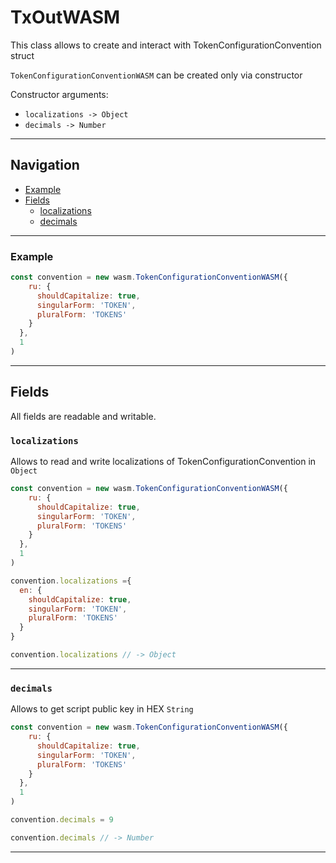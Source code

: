 # TxOutWASM

This class allows to create and interact with TokenConfigurationConvention struct

`TokenConfigurationConventionWASM` can be created only via constructor

Constructor arguments:

- `localizations -> Object`
- `decimals -> Number`

___

## Navigation

- [Example](#Example)
- [Fields](#fields)
    - [localizations](#localizations)
    - [decimals](#decimals)

___

### Example

```js
const convention = new wasm.TokenConfigurationConventionWASM({
    ru: {
      shouldCapitalize: true,
      singularForm: 'TOKEN',
      pluralForm: 'TOKENS'
    }
  },
  1
)
```

___

## Fields

All fields are readable and writable.

### `localizations`

Allows to read and write localizations of TokenConfigurationConvention in `Object`

```js
const convention = new wasm.TokenConfigurationConventionWASM({
    ru: {
      shouldCapitalize: true,
      singularForm: 'TOKEN',
      pluralForm: 'TOKENS'
    }
  },
  1
)

convention.localizations ={
  en: {
    shouldCapitalize: true,
    singularForm: 'TOKEN',
    pluralForm: 'TOKENS'
  }
} 

convention.localizations // -> Object
```

___

### `decimals`

Allows to get script public key in HEX `String`

```js
const convention = new wasm.TokenConfigurationConventionWASM({
    ru: {
      shouldCapitalize: true,
      singularForm: 'TOKEN',
      pluralForm: 'TOKENS'
    }
  },
  1
)

convention.decimals = 9

convention.decimals // -> Number
```

___